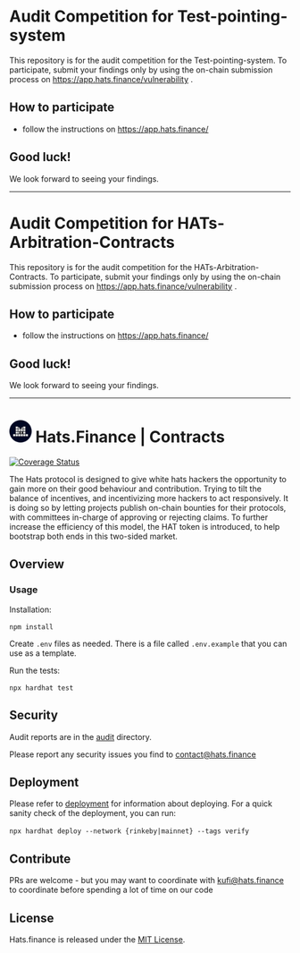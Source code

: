 # Audit Competition for Test-pointing-system
This repository is for the audit competition for the Test-pointing-system.
To participate, submit your findings only by using the on-chain submission process on https://app.hats.finance/vulnerability .
## How to participate
- follow the instructions on https://app.hats.finance/
## Good luck!
We look forward to seeing your findings.
* * *
# Audit Competition for HATs-Arbitration-Contracts
This repository is for the audit competition for the HATs-Arbitration-Contracts.
To participate, submit your findings only by using the on-chain submission process on https://app.hats.finance/vulnerability .
## How to participate
- follow the instructions on https://app.hats.finance/
## Good luck!
We look forward to seeing your findings.
* * *
# <img src="https://raw.githubusercontent.com/hats-finance/icons/main/hats.svg" alt="Hats.Finance" text="sds" height="40px"> Hats.Finance | Contracts

[![Coverage Status](https://coveralls.io/repos/github/hats-finance/hats-contracts/badge.svg?t=Ko4Ndz&kill_cache=2)](https://coveralls.io/github/hats-finance/hats-contracts)

The Hats protocol is designed to give white hats hackers the opportunity to gain more on their good behaviour and contribution. Trying to tilt the balance of incentives, and incentivizing more hackers to act responsively. It is doing so by letting projects publish on-chain bounties for their protocols, with committees in-charge of approving or rejecting claims. To further increase the efficiency of this model, the HAT token is introduced, to help bootstrap both ends in this two-sided market.

## Overview

### Usage

Installation:

```
npm install
```

Create `.env` files as needed. There is a file called `.env.example` that you can use as a template.

Run the tests:

```
npx hardhat test
```

## Security


Audit reports are in the [audit](./audit) directory.


Please report any security issues you find to contact@hats.finance

## Deployment

Please refer to [deployment](./docs/deployment.md) for information about deploying. For a quick sanity check of the deployment, you can run:

`npx hardhat deploy --network {rinkeby|mainnet} --tags verify`

## Contribute

PRs are welcome - but you may want to coordinate with kufi@hats.finance to coordinate before spending a lot of time on our code

## License

Hats.finance is released under the [MIT License](LICENSE).

